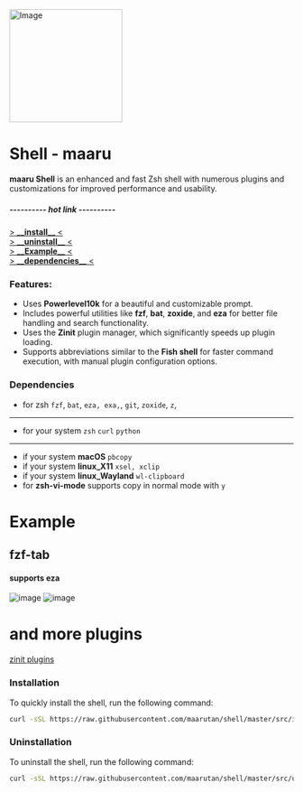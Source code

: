 <img src=".preview/logo.png" alt="Image" width="200">

# Shell - maaru

**maaru Shell** is an enhanced and fast Zsh shell with numerous plugins and customizations for improved performance and usability.

##### ---------- hot link ----------

[ > \_**\_install\_\_** <](#Installation) <br />
[ > \_**\_uninstall\_\_** <](#Installation) <br />
[ > \_**\_Example\_\_** <](#Example) <br />
[ > \_**\_dependencies\_\_** <](#Dependencies) <br />

### Features:

- Uses **Powerlevel10k** for a beautiful and customizable prompt.
- Includes powerful utilities like **fzf**, **bat**, **zoxide**, and **eza** for better file handling and search functionality.
- Uses the **Zinit** plugin manager, which significantly speeds up plugin loading.
- Supports abbreviations similar to the **Fish shell** for faster command execution, with manual plugin configuration options.

### Dependencies

- for zsh
  `fzf`,
  `bat`,
  `eza, exa,`,
  `git`,
  `zoxide`,
  `z`,

---

- for your system
  `zsh`
  `curl`
  `python`

---

- if your system **macOS** `pbcopy`
- if your system **linux_X11** `xsel, xclip`
- if your system **linux_Wayland** `wl-clipboard`
- for **zsh-vi-mode** supports copy in normal mode with `y`

# Example

## fzf-tab

#### supports eza

![image](.preview/fzf-tab_eza.png)
![image](.preview/fzf-tab_bat.png)

# and more plugins

[zinit plugins](zsh/karnel/core/__zinit__/plugins)

### Installation

To quickly install the shell, run the following command:

```bash
curl -sSL https://raw.githubusercontent.com/maarutan/shell/master/src/install | sh
```

### Uninstallation

To uninstall the shell, run the following command:

```bash
curl -sSL https://raw.githubusercontent.com/maarutan/shell/master/src/uninstall | sh
```
